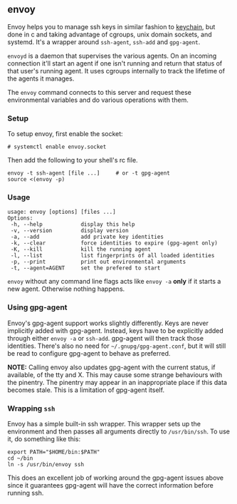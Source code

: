 ## envoy

Envoy helps you to manage ssh keys in similar fashion to [keychain], but
done in c and taking advantage of cgroups, unix domain sockets, and
systemd. It's a wrapper around `ssh-agent`, `ssh-add` and `gpg-agent`.

`envoyd` is a daemon that supervises the various agents. On an incoming
connection it'll start an agent if one isn't running and return that
status of that user's running agent. It uses cgroups internally to track
the lifetime of the agents it manages.

The `envoy` command connects to this server and request these
environmental variables and do various operations with them.

  [keychain]: http://www.funtoo.org/wiki/Keychain

### Setup

To setup envoy, first enable the socket:

    # systemctl enable envoy.socket

Then add the following to your shell's rc file.

    envoy -t ssh-agent [file ...]     # or -t gpg-agent
    source <(envoy -p)

### Usage

    usage: envoy [options] [files ...]
    Options:
     -h, --help            display this help
     -v, --version         display version
     -a, --add             add private key identities
     -k, --clear           force identities to expire (gpg-agent only)
     -K, --kill            kill the running agent
     -l, --list            list fingerprints of all loaded identities
     -p, --print           print out environmental arguments
     -t, --agent=AGENT     set the prefered to start

`envoy` without any command line flags acts like `envoy -a` **only** if
it starts a new agent. Otherwise nothing happens.

### Using gpg-agent

Envoy's gpg-agent support works slightly differently. Keys are never
implicitly added with gpg-agent. Instead, keys have to be explicitly
added through either `envoy -a` or `ssh-add`. gpg-agent will then track
those identities. There's also no need for `~/.gnupg/gpg-agent.conf`,
but it will still be read to configure gpg-agent to behave as preferred.

**NOTE:** Calling envoy also updates gpg-agent with the current status,
if available, of the tty and X. This may cause some strange behaviours
with the pinentry. The pinentry may appear in an inappropriate place if
this data becomes stale. This is a limitation of gpg-agent itself.

### Wrapping `ssh`

Envoy has a simple built-in ssh wrapper. This wrapper sets up the
environment and then passes all arguments directly to `/usr/bin/ssh`. To
use it, do something like this:

    export PATH="$HOME/bin:$PATH"
    cd ~/bin
    ln -s /usr/bin/envoy ssh

This does an excellent job of working around the gpg-agent issues above
since it guarantees gpg-agent will have the correct information before
running ssh.
